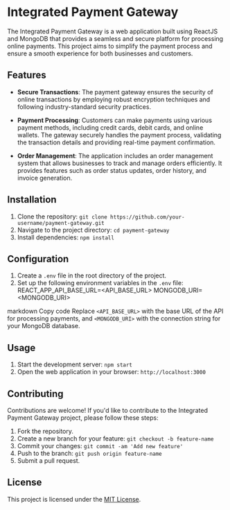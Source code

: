 # Integrated Payment Gateway

The Integrated Payment Gateway is a web application built using ReactJS and MongoDB that provides a seamless and secure platform for processing online payments. This project aims to simplify the payment process and ensure a smooth experience for both businesses and customers.

## Features

- **Secure Transactions**: The payment gateway ensures the security of online transactions by employing robust encryption techniques and following industry-standard security practices.

- **Payment Processing**: Customers can make payments using various payment methods, including credit cards, debit cards, and online wallets. The gateway securely handles the payment process, validating the transaction details and providing real-time payment confirmation.

- **Order Management**: The application includes an order management system that allows businesses to track and manage orders efficiently. It provides features such as order status updates, order history, and invoice generation.

## Installation

1. Clone the repository: `git clone https://github.com/your-username/payment-gateway.git`
2. Navigate to the project directory: `cd payment-gateway`
3. Install dependencies: `npm install`

## Configuration

1. Create a `.env` file in the root directory of the project.
2. Set up the following environment variables in the `.env` file:
REACT_APP_API_BASE_URL=<API_BASE_URL>
MONGODB_URI=<MONGODB_URI>

markdown
Copy code
Replace `<API_BASE_URL>` with the base URL of the API for processing payments, and `<MONGODB_URI>` with the connection string for your MongoDB database.

## Usage

1. Start the development server: `npm start`
2. Open the web application in your browser: `http://localhost:3000`

## Contributing

Contributions are welcome! If you'd like to contribute to the Integrated Payment Gateway project, please follow these steps:

1. Fork the repository.
2. Create a new branch for your feature: `git checkout -b feature-name`
3. Commit your changes: `git commit -am 'Add new feature'`
4. Push to the branch: `git push origin feature-name`
5. Submit a pull request.

## License

This project is licensed under the [MIT License](LICENSE).
